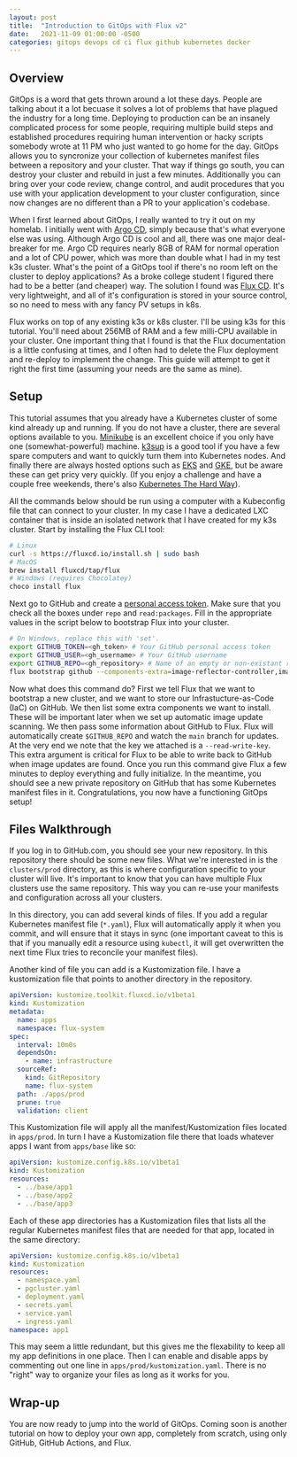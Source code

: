 ```yaml
---
layout: post
title:  "Introduction to GitOps with Flux v2"
date:   2021-11-09 01:00:00 -0500
categories: gitops devops cd ci flux github kubernetes docker
---
```


## Overview
GitOps is a word that gets thrown around a lot these days. People are talking about it a lot becuase it solves a lot of problems that have plagued the industry for a long time. Deploying to production can be an insanely complicated process for some people, requiring multiple build steps and established procedures requiring human intervention or hacky scripts somebody wrote at 11 PM who just wanted to go home for the day. GitOps allows you to syncronize your collection of kubernetes manifest files between a repository and your cluster. That way if things go south, you can destroy your cluster and rebuild in just a few minutes. Additionally you can bring over your code review, change control, and audit procedures that you use with your application development to your cluster configuration, since now changes are no different than a PR to your application's codebase.

When I first learned about GitOps, I really wanted to try it out on my homelab. I initially went with [Argo CD](https://argoproj.github.io/cd/), simply because that's what everyone else was using. Although Argo CD is cool and all, there was one major deal-breaker for me. Argo CD requires nearly 8GB of RAM for normal operation and a lot of CPU power, which was more than double what I had in my test k3s cluster. What's the point of a GitOps tool if there's no room left on the cluster to deploy applications? As a broke college student I figured there had to be a better (and cheaper) way. The solution I found was [Flux CD](https://github.com/fluxcd/flux). It's very lightweight, and all of it's configuration is stored in your source control, so no need to mess with any fancy PV setups in k8s.

Flux works on top of any existing k3s or k8s cluster. I'll be using k3s for this tutorial. You'll need about 256MB of RAM and a few milli-CPU available in your cluster. One important thing that I found is that the Flux documentation is a little confusing at times, and I often had to delete the Flux deployment and re-deploy to implement the change. This guide will attempt to get it right the first time (assuming your needs are the same as mine).

## Setup
This tutorial assumes that you already have a Kubernetes cluster of some kind already up and running. If you do not have a cluster, there are several options available to you. [Minikube](https://minikube.sigs.k8s.io/docs/) is an excellent choice if you only have one (somewhat-powerful) machine. [k3sup](https://github.com/alexellis/k3sup) is a good tool if you have a few spare computers and want to quickly turn them into Kubernetes nodes. And finally there are always hosted options such as [EKS](https://aws.amazon.com/eks/) and [GKE](https://cloud.google.com/kubernetes-engine/), but be aware these can get pricy very quickly. (If you enjoy a challenge and have a couple free weekends, there's also [Kubernetes The Hard Way](https://github.com/kelseyhightower/kubernetes-the-hard-way)).

All the commands below should be run using a computer with a Kubeconfig file that can connect to your cluster. In my case I have a dedicated LXC container that is inside an isolated network that I have created for my k3s cluster. Start by installing the Flux CLI tool:
```bash
# Linux
curl -s https://fluxcd.io/install.sh | sudo bash
# MacOS
brew install fluxcd/tap/flux
# Windows (requires Chocolatey)
choco install flux
```
Next go to GitHub and create a [personal access token](https://github.com/settings/tokens). Make sure that you check all the boxes under `repo` and `read:packages`. Fill in the appropriate values in the script below to bootstrap Flux into your cluster.

```bash
# On Windows, replace this with 'set'.
export GITHUB_TOKEN=<gh_token> # Your GitHub personal access token
export GITHUB_USER=<gh_username> # Your GitHub username
export GITHUB_REPO=<gh_repository> # Name of an empty or non-existant repository on your GitHub account (e.g. cluster-iac)
flux bootstrap github --components-extra=image-reflector-controller,image-automation-controller --owner=$GITHUB_USER --repository=$GITHUB_REPO --branch=main --path=./clusters/prod --personal --read-write-key
```

Now what does this command do? First we tell Flux that we want to bootstrap a new cluster, and we want to store our Infrastucture-as-Code (IaC) on GitHub. We then list some extra components we want to install. These will be important later when we set up automatic image update scanning. We then pass some information about GitHub to Flux. Flux will automatically create `$GITHUB_REPO` and watch the `main` branch for updates. At the very end we note that the key we attached is a `--read-write-key`. This extra argument is critical for Flux to be able to write back to GitHub when image updates are found. Once you run this command give Flux a few minutes to deploy everything and fully initialize. In the meantime, you should see a new private repository on GitHub that has some Kubernetes manifest files in it. Congratulations, you now have a functioning GitOps setup!

## Files Walkthrough
If you log in to GitHub.com, you should see your new repository. In this repository there should be some new files. What we're interested in is the `clusters/prod` directory, as this is where configuration specific to your cluster will live. It's important to know that you can have multiple Flux clusters use the same repository. This way you can re-use your manifests and configuration across all your clusters.

In this directory, you can add several kinds of files. If you add a regular Kubernetes manifest file (`*.yaml`), Flux will automatically apply it when you commit, and will ensure that it stays in sync (one important caveat to this is that if you manually edit a resource using `kubectl`, it will get overwritten the next time Flux tries to reconcile your manifest files).

Another kind of file you can add is a Kustomization file. I have a kustomization file that points to another directory in the repository.
```yaml
apiVersion: kustomize.toolkit.fluxcd.io/v1beta1
kind: Kustomization
metadata:
  name: apps
  namespace: flux-system
spec:
  interval: 10m0s
  dependsOn:
    - name: infrastructure
  sourceRef:
    kind: GitRepository
    name: flux-system
  path: ./apps/prod
  prune: true
  validation: client
```
This Kustomization file will apply all the manifest/Kustomization files located in `apps/prod`. In turn I have a Kustomization file there that loads whatever apps I want from `apps/base` like so:
```yaml
apiVersion: kustomize.config.k8s.io/v1beta1
kind: Kustomization
resources:
  - ../base/app1
  - ../base/app2
  - ../base/app3
```
Each of these app directories has a Kustomization files that lists all the regular Kubernetes manifest files that are needed for that app, located in the same directory:
```yaml
apiVersion: kustomize.config.k8s.io/v1beta1
kind: Kustomization
resources:
  - namespace.yaml
  - pgcluster.yaml
  - deployment.yaml
  - secrets.yaml
  - service.yaml
  - ingress.yaml
namespace: app1
```
This may seem a little redundant, but this gives me the flexability to keep all my app definitions in one place. Then I can enable and disable apps by commenting out one line in `apps/prod/kustomization.yaml`. There is no "right" way to organize your files as long as it works for you.

## Wrap-up
You are now ready to jump into the world of GitOps. Coming soon is another tutorial on how to deploy your own app, completely from scratch, using only GitHub, GitHub Actions, and Flux.
